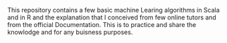 This repository contains a few basic machine Learing algorithms in Scala and in R and the explanation that I conceived from few online tutors and from the official Documentation. 
This is to practice and share the knowlodge and for any buisness purposes. 
